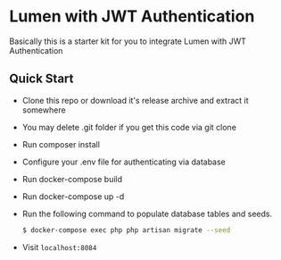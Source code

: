 # Lumen with JWT Authentication

Basically this is a starter kit for you to integrate Lumen with JWT Authentication

## Quick Start

- Clone this repo or download it's release archive and extract it somewhere
- You may delete .git folder if you get this code via git clone
- Run composer install
- Configure your .env file for authenticating via database
- Run docker-compose build
- Run docker-compose up -d
- Run the following command to populate database tables and seeds.

	```bash
	$ docker-compose exec php php artisan migrate --seed
	```

- Visit `localhost:8084`




